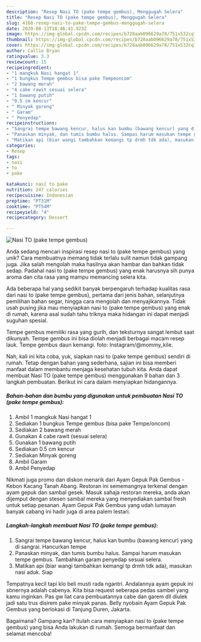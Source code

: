 ```yaml
---
description: "Resep Nasi TO (pake tempe gembus), Menggugah Selera"
title: "Resep Nasi TO (pake tempe gembus), Menggugah Selera"
slug: 4168-resep-nasi-to-pake-tempe-gembus-menggugah-selera
date: 2020-08-13T18:46:41.923Z
image: https://img-global.cpcdn.com/recipes/b728aab096629a78/751x532cq70/nasi-to-pake-tempe-gembus-foto-resep-utama.jpg
thumbnail: https://img-global.cpcdn.com/recipes/b728aab096629a78/751x532cq70/nasi-to-pake-tempe-gembus-foto-resep-utama.jpg
cover: https://img-global.cpcdn.com/recipes/b728aab096629a78/751x532cq70/nasi-to-pake-tempe-gembus-foto-resep-utama.jpg
author: Callie Bryan
ratingvalue: 3.3
reviewcount: 15
recipeingredient:
- "1 mangkuk Nasi hangat 1"
- "1 bungkus Tempe gembus bisa pake Tempeoncom"
- "2 bawang merah"
- "4 cabe rawit sesuai selera"
- "1 bawang putih"
- "0.5 cm kencur"
- " Minyak goreng"
- " Garam"
- " Penyedap"
recipeinstructions:
- "Sangrai tempe bawang kencur, halus kan bumbu (bawang kencur) yang di sangrai. Hancurkan tempe"
- "Panaskan minyak, dan tumis bumbu halus. Sampai harum masukan tempe gembus. Tambahkan garam penyedap sesuai selera."
- "Matikan api (biar wangi tambahkan kemangi tp drmh tdk ada), masukan nasi aduk. Siap"
categories:
- Resep
tags:
- nasi
- to
- pake

katakunci: nasi to pake 
nutrition: 247 calories
recipecuisine: Indonesian
preptime: "PT31M"
cooktime: "PT54M"
recipeyield: "4"
recipecategory: Dessert

---
```



![Nasi TO (pake tempe gembus)](https://img-global.cpcdn.com/recipes/b728aab096629a78/751x532cq70/nasi-to-pake-tempe-gembus-foto-resep-utama.jpg)

Anda sedang mencari inspirasi resep nasi to (pake tempe gembus) yang unik? Cara membuatnya memang tidak terlalu sulit namun tidak gampang juga. Jika salah mengolah maka hasilnya akan hambar dan bahkan tidak sedap. Padahal nasi to (pake tempe gembus) yang enak harusnya sih punya aroma dan cita rasa yang mampu memancing selera kita.

Ada beberapa hal yang sedikit banyak berpengaruh terhadap kualitas rasa dari nasi to (pake tempe gembus), pertama dari jenis bahan, selanjutnya pemilihan bahan segar, hingga cara mengolah dan menyajikannya. Tidak usah pusing jika mau menyiapkan nasi to (pake tempe gembus) yang enak di rumah, karena asal sudah tahu triknya maka hidangan ini dapat menjadi suguhan spesial.

Tempe gembus memiliki rasa yang gurih, dan teksturnya sangat lembut saat dikunyah. Tempe gembus ini bisa diolah menjadi berbagai macam resep lauk. Tempe gembus daun kemangi. foto: Instagram/@mommy_kile.


Nah, kali ini kita coba, yuk, siapkan nasi to (pake tempe gembus) sendiri di rumah. Tetap dengan bahan yang sederhana, sajian ini bisa memberi manfaat dalam membantu menjaga kesehatan tubuh kita. Anda dapat membuat Nasi TO (pake tempe gembus) menggunakan 9 bahan dan 3 langkah pembuatan. Berikut ini cara dalam menyiapkan hidangannya.

<!--inarticleads1-->

##### Bahan-bahan dan bumbu yang digunakan untuk pembuatan Nasi TO (pake tempe gembus):

1. Ambil 1 mangkuk Nasi hangat 1
1. Sediakan 1 bungkus Tempe gembus (bisa pake Tempe/oncom)
1. Sediakan 2 bawang merah
1. Gunakan 4 cabe rawit (sesuai selera)
1. Gunakan 1 bawang putih
1. Sediakan 0.5 cm kencur
1. Sediakan  Minyak goreng
1. Ambil  Garam
1. Ambil  Penyedap


Nikmati juga promo dan diskon menarik dari Ayam Gepuk Pak Gembus - Kebon Kacang Tanah Abang. Restoran ini sememangnya terkenal dengan ayam gepuk dan sambal gesek. Masuk sahaja restoran mereka, anda akan dijemput dengan stesen sambal mereka yang menyediakan sambal fresh untuk setiap pesanan. Ayam Gepuk Pak Gembus yang udah lumayan banyak cabang ini hadir juga di area palem lestari. 

<!--inarticleads2-->

##### Langkah-langkah membuat Nasi TO (pake tempe gembus):

1. Sangrai tempe bawang kencur, halus kan bumbu (bawang kencur) yang di sangrai. Hancurkan tempe
1. Panaskan minyak, dan tumis bumbu halus. Sampai harum masukan tempe gembus. Tambahkan garam penyedap sesuai selera.
1. Matikan api (biar wangi tambahkan kemangi tp drmh tdk ada), masukan nasi aduk. Siap


Tempatnya kecil tapi klo beli musti rada ngantri. Andalannya ayam gepuk ini sbnernya adalah cabenya. Kita bisa request seberapa pedas sambel yang kamu inginkan. Pas gw liat cara pembuatannya cabe dan garem dll diulek jadi satu trus disirem pake minyak panas. Belly nyobain Ayam Gepuk Pak Gembus yang berlokasi di Tanjung Duren, Jakarta. 

Bagaimana? Gampang kan? Itulah cara menyiapkan nasi to (pake tempe gembus) yang bisa Anda lakukan di rumah. Semoga bermanfaat dan selamat mencoba!
